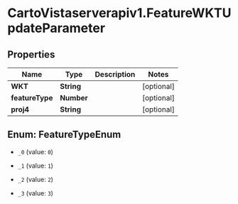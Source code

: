 # CartoVistaserverapiv1.FeatureWKTUpdateParameter

## Properties
Name | Type | Description | Notes
------------ | ------------- | ------------- | -------------
**WKT** | **String** |  | [optional] 
**featureType** | **Number** |  | [optional] 
**proj4** | **String** |  | [optional] 


<a name="FeatureTypeEnum"></a>
## Enum: FeatureTypeEnum


* `_0` (value: `0`)

* `_1` (value: `1`)

* `_2` (value: `2`)

* `_3` (value: `3`)




